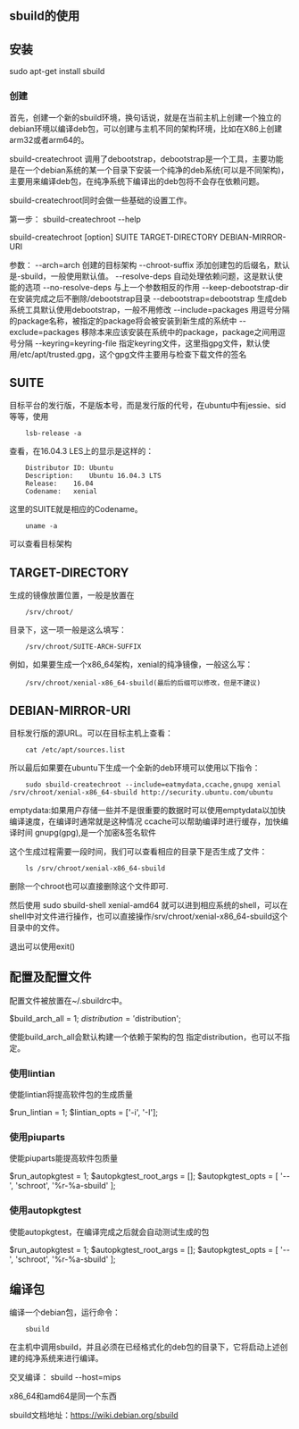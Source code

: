 ## sbuild的使用

## 安装
sudo apt-get install sbuild

### 创建
首先，创建一个新的sbuild环境，换句话说，就是在当前主机上创建一个独立的debian环境以编译deb包，可以创建与主机不同的架构环境，比如在X86上创建arm32或者arm64的。

sbuild-createchroot 调用了debootstrap，debootstrap是一个工具，主要功能是在一个debian系统的某一个目录下安装一个纯净的deb系统(可以是不同架构)，主要用来编译deb包，在纯净系统下编译出的deb包将不会存在依赖问题。  

sbuild-createchroot同时会做一些基础的设置工作。

第一步：
sbuild-createchroot --help

sbuild-createchroot [option\] SUITE TARGET-DIRECTORY DEBIAN-MIRROR-URI  

参数： 
--arch=arch                 创建的目标架构
--chroot-suffix             添加创建包的后缀名，默认是-sbuild，一般使用默认值。
--resolve-deps              自动处理依赖问题，这是默认使能的选项
--no-resolve-deps           与上一个参数相反的作用
--keep-debootstrap-dir      在安装完成之后不删除/debootstrap目录
--debootstrap=debootstrap   生成deb系统工具默认使用debootstrap，一般不用修改
--include=packages          用逗号分隔的package名称，被指定的package将会被安装到新生成的系统中
--exclude=packages          移除本来应该安装在系统中的package，package之间用逗号分隔
--keyring=keyring-file      指定keyring文件，这里指gpg文件，默认使用/etc/apt/trusted.gpg，这个gpg文件主要用与检查下载文件的签名


## SUITE                       
目标平台的发行版，不是版本号，而是发行版的代号，在ubuntu中有jessie、sid等等，使用

        lsb-release -a

查看，在16.04.3 LES上的显示是这样的：

        Distributor ID:	Ubuntu
        Description:	Ubuntu 16.04.3 LTS
        Release:	16.04
        Codename:	xenial
这里的SUITE就是相应的Codename。

        uname -a
可以查看目标架构

## TARGET-DIRECTORY  
生成的镜像放置位置，一般是放置在

        /srv/chroot/
目录下，这一项一般是这么填写：

        /srv/chroot/SUITE-ARCH-SUFFIX
例如，如果要生成一个x86_64架构，xenial的纯净镜像，一般这么写：

        /srv/chroot/xenial-x86_64-sbuild(最后的后缀可以修改，但是不建议)
        
## DEBIAN-MIRROR-URI
目标发行版的源URL。可以在目标主机上查看：

        cat /etc/apt/sources.list



所以最后如果要在ubuntu下生成一个全新的deb环境可以使用以下指令：

        sudo sbuild-createchroot --include=eatmydata,ccache,gnupg xenial /srv/chroot/xenial-x86_64-sbuild http://security.ubuntu.com/ubuntu

emptydata:如果用户存储一些并不是很重要的数据时可以使用emptydata以加快编译速度，在编译时通常就是这种情况
ccache可以帮助编译时进行缓存，加快编译时间
gnupg(gpg),是一个加密&签名软件

这个生成过程需要一段时间，我们可以查看相应的目录下是否生成了文件：

        ls /srv/chroot/xenial-x86_64-sbuild

删除一个chroot也可以直接删除这个文件即可.


然后使用
        sudo  sbuild-shell  xenial-amd64
就可以进到相应系统的shell，可以在shell中对文件进行操作，也可以直接操作/srv/chroot/xenial-x86_64-sbuild这个目录中的文件。  

退出可以使用exit()

## 配置及配置文件

配置文件被放置在~/.sbuildrc中。 

$build_arch_all = 1;
$distribution = '$distribution';

使能build_arch_all会默认构建一个依赖于架构的包
指定distribution，也可以不指定。  

### 使用lintian
使能lintian将提高软件包的生成质量

$run_lintian = 1;
$lintian_opts = ['-i', '-I'];

### 使用piuparts
使能piuparts能提高软件包质量

$run_autopkgtest = 1;
$autopkgtest_root_args = [];
$autopkgtest_opts = [ '--', 'schroot', '%r-%a-sbuild' ];

### 使用autopkgtest
使能autopkgtest，在编译完成之后就会自动测试生成的包

$run_autopkgtest = 1;
$autopkgtest_root_args = [];
$autopkgtest_opts = [ '--', 'schroot', '%r-%a-sbuild' ];



## 编译包
编译一个debian包，运行命令：

        sbuild
在主机中调用sbuild，并且必须在已经格式化的deb包的目录下，它将启动上述创建的纯净系统来进行编译。

交叉编译：
        sbuild --host=mips




x86_64和amd64是同一个东西

sbuild文档地址：https://wiki.debian.org/sbuild
















